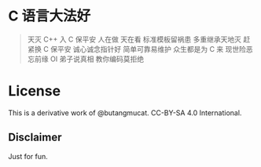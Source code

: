 # C 语言大法好

> 天灭 C++  入 C 保平安
> 人在做 天在看  标准模板留祸患
> 多重继承天地灭  赶紧换 C 保平安
> 诚心诚念指针好  简单可靠易维护
> 众生都是为 C 来  现世险恶忘前缘
> OI 弟子说真相  教你编码莫拒绝

# License

This is a derivative work of @butangmucat. CC-BY-SA 4.0 International.

## Disclaimer

Just for fun.
